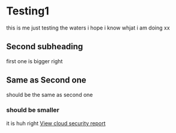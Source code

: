 # Testing1
this is me just testing the waters 
i hope i know whjat i am doing xx

## Second subheading
first one is bigger right


## Same as Second one
should be the same as second one


### should be smaller
it is huh right
[View cloud security report](https://github.com/jimohtoheeb/Testing1/blob/main/CLOUD%20SECURITY%20(1).pdf)
